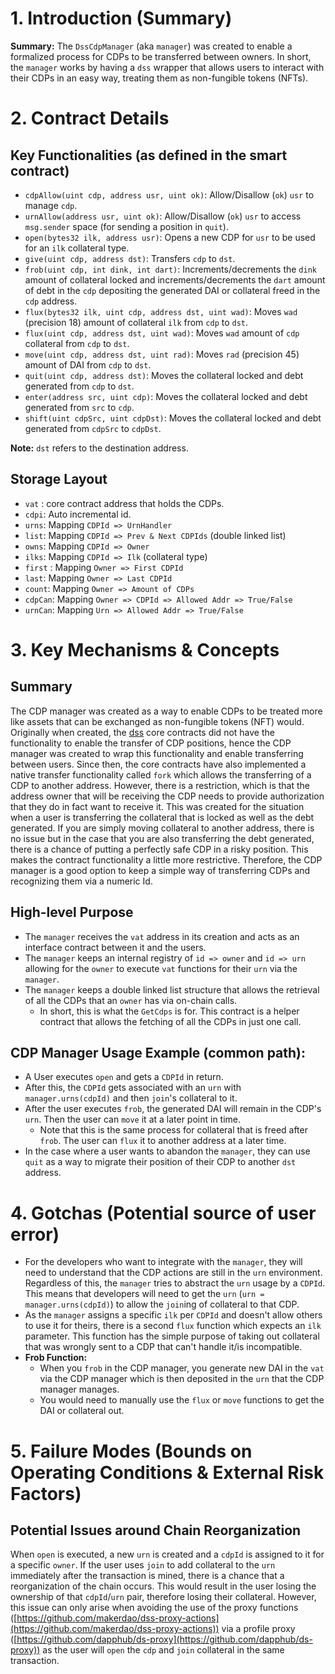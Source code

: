 # 1. Introduction (Summary)

**Summary:** The `DssCdpManager` (aka `manager`) was created to enable a formalized process for CDPs to be transferred between owners. In short, the `manager` works by having a `dss` wrapper that allows users to interact with their CDPs in an easy way, treating them as non-fungible tokens (NFTs).

# 2. Contract Details

## Key Functionalities (as defined in the smart contract)

- `cdpAllow(uint cdp, address usr, uint ok)`: Allow/Disallow (`ok`) `usr` to manage `cdp`.
- `urnAllow(address usr, uint ok)`: Allow/Disallow (`ok`) `usr` to access `msg.sender` space (for sending a position in `quit`).
- `open(bytes32 ilk, address usr)`: Opens a new CDP for `usr` to be used for an `ilk` collateral type.
- `give(uint cdp, address dst)`: Transfers `cdp` to `dst`.
- `frob(uint cdp, int dink, int dart)`: Increments/decrements the `dink` amount of collateral locked and increments/decrements the `dart` amount of debt in the `cdp` depositing the generated DAI or collateral freed in the `cdp` address.
- `flux(bytes32 ilk, uint cdp, address dst, uint wad)`: Moves `wad` (precision 18) amount of collateral `ilk` from `cdp` to `dst`.
- `flux(uint cdp, address dst, uint wad)`: Moves `wad` amount of `cdp` collateral from `cdp` to `dst`.
- `move(uint cdp, address dst, uint rad)`: Moves `rad` (precision 45) amount of DAI from `cdp` to `dst`.
- `quit(uint cdp, address dst)`: Moves the collateral locked and debt generated from `cdp` to `dst`.
- `enter(address src, uint cdp)`: Moves the collateral locked and debt generated from `src` to `cdp`.
- `shift(uint cdpSrc, uint cdpDst)`: Moves the collateral locked and debt generated from `cdpSrc` to `cdpDst`.

**Note:** `dst` refers to the destination address. 

## Storage Layout

- `vat` : core contract address that holds the CDPs.
- `cdpi`: Auto incremental id.
- `urns`: Mapping `CDPId => UrnHandler`
- `list`: Mapping `CDPId => Prev & Next CDPIds` (double linked list)
- `owns`: Mapping `CDPId => Owner`
- `ilks`: Mapping `CDPId => Ilk` (collateral type)
- `first` : Mapping `Owner => First CDPId`
- `last`: Mapping `Owner => Last CDPId`
- `count`: Mapping `Owner => Amount of CDPs`
- `cdpCan`: Mapping `Owner => CDPId => Allowed Addr => True/False`
- `urnCan`: Mapping `Urn => Allowed Addr => True/False`

# 3. Key Mechanisms & Concepts

## Summary

The CDP manager was created as a way to enable CDPs to be treated more like assets that can be exchanged as non-fungible tokens (NFT) would. Originally when created, the [dss](https://github.com/makerdao/dss/tree/master/src) core contracts did not have the functionality to enable the transfer of CDP positions, hence the CDP manager was created to wrap this functionality and enable transferring between users. Since then, the core contracts have also implemented a native transfer functionality called `fork` which allows the transferring of a CDP to another address. However, there is a restriction, which is that the address owner that will be receiving the CDP needs to provide authorization that they do in fact want to receive it. This was created for the situation when a user is transferring the collateral that is locked as well as the debt generated. If you are simply moving collateral to another address, there is no issue but in the case that you are also transferring the debt generated, there is a chance of putting a perfectly safe CDP in a risky position. This makes the contract functionality a little more restrictive. Therefore, the CDP manager is a good option to keep a simple way of transferring CDPs and recognizing them via a numeric Id.

## High-level Purpose

- The `manager` receives the `vat` address in its creation and acts as an interface contract between it and the users.
- The `manager` keeps an internal registry of `id => owner` and `id => urn` allowing for the `owner` to execute `vat` functions for their `urn` via the `manager`.
- The `manager` keeps a double linked list structure that allows the retrieval of all the CDPs that an `owner` has via on-chain calls.
    - In short, this is what the `GetCdps` is for. This contract is a helper contract that allows the fetching of all the CDPs in just one call.

## CDP **Manager Usage Example (common path):**

- A User executes `open` and gets a `CDPId` in return.
- After this, the `CDPId` gets associated with an `urn` with `manager.urns(cdpId)` and then `join`'s collateral to it.
- After the user executes `frob`, the generated DAI will remain in the CDP's `urn`. Then the user can `move` it at a later point in time.
    - Note that this is the same process for collateral that is freed after `frob`. The user can `flux` it to another address at a later time.
- In the case where a user wants to abandon the `manager`, they can use `quit` as a way to migrate their position of their CDP to another `dst` address.

# 4. Gotchas (Potential source of user error)

- For the developers who want to integrate with the `manager`, they will need to understand that the CDP actions are still in the `urn` environment. Regardless of this, the `manager` tries to abstract the `urn` usage by a `CDPId`. This means that developers will need to get the `urn` (`urn = manager.urns(cdpId)`) to allow the `join`ing of collateral to that CDP.
- As the `manager` assigns a specific `ilk` per `CDPId` and doesn't allow others to use it for theirs, there is a second `flux` function which expects an `ilk` parameter. This function has the simple purpose of taking out collateral that was wrongly sent to a CDP that can't handle it/is incompatible.
- **Frob Function:**
    - When you `frob` in the CDP manager, you generate new DAI in the `vat` via the CDP manager which is then deposited in the `urn` that the CDP manager manages.
    - You would need to manually use the `flux` or `move` functions to get the DAI or collateral out.

# 5. Failure Modes (Bounds on Operating Conditions & External Risk Factors)

## **Potential Issues around Chain Reorganization**

When `open` is executed, a new `urn` is created and a `cdpId` is assigned to it for a specific `owner`. If the user uses `join` to add collateral to the `urn` immediately after the transaction is mined, there is a chance that a reorganization of the chain occurs. This would result in the user losing the ownership of that `cdpId`/`urn` pair, therefore losing their collateral. However, this issue can only arise when avoiding the use of the proxy functions ([https://github.com/makerdao/dss-proxy-actions](https://github.com/makerdao/dss-proxy-actions)) via a profile proxy ([https://github.com/dapphub/ds-proxy](https://github.com/dapphub/ds-proxy)) as the user will `open` the `cdp` and `join` collateral in the same transaction.

